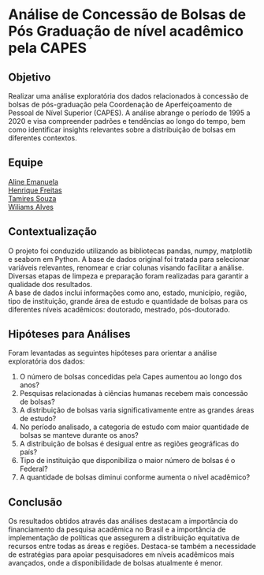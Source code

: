# Análise de Concessão de Bolsas de Pós Graduação de nível acadêmico pela CAPES 

## Objetivo 
Realizar uma análise exploratória dos dados relacionados à concessão de bolsas de pós-graduação pela Coordenação de Aperfeiçoamento de Pessoal de Nível Superior (CAPES). A análise abrange o período de 1995 a 2020 e visa compreender padrões e tendências ao longo do tempo, bem como identificar insights relevantes sobre a distribuição de bolsas em diferentes contextos.

## Equipe  
[Aline Emanuela](https://github.com/alinemanuela)  
[Henrique Freitas](https://github.com/henriqsf)  
[Tamires Souza](https://github.com/tamiresouza)  
[Wiliams Alves](https://github.com/alves05)  

## Contextualização  
O projeto foi conduzido utilizando as bibliotecas pandas, numpy, matplotlib e seaborn em Python. A base de dados original foi tratada para selecionar variáveis relevantes,  renomear e criar colunas visando facilitar a análise. Diversas etapas de limpeza e preparação foram realizadas para garantir a qualidade dos resultados.  
A base de dados inclui informações como ano, estado, município, região, tipo de instituição, grande área de estudo e quantidade de bolsas para os diferentes níveis acadêmicos: doutorado, mestrado, pós-doutorado. 

## Hipóteses para Análises  
Foram levantadas as seguintes hipóteses para orientar a análise exploratória dos dados:
1. O número de bolsas concedidas pela Capes aumentou ao longo dos anos?
2. Pesquisas relacionadas à ciências humanas recebem mais concessão de bolsas?
3. A distribuição de bolsas varia significativamente entre as grandes áreas de estudo?
4. No período analisado, a categoria de estudo com maior quantidade de bolsas se manteve durante os anos?
5. A distribuição de bolsas é desigual entre as regiões geográficas do país?
6. Tipo de instituição que disponibiliza o maior número de bolsas é o Federal?
7. A quantidade de bolsas diminui conforme aumenta o nível acadêmico?

## Conclusão
Os resultados obtidos através das análises destacam a importância do financiamento da pesquisa acadêmica no Brasil e a importância de implementação de políticas que assegurem a distribuição equitativa de recursos entre todas as áreas e regiões. Destaca-se também a necessidade de estratégias para apoiar pesquisadores em níveis acadêmicos mais avançados, onde a disponibilidade de bolsas atualmente é menor.
